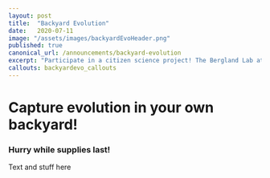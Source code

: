 ```yaml
---
layout: post
title:  "Backyard Evolution"
date:   2020-07-11
image: "/assets/images/backyardEvoHeader.png"
published: true
canonical_url: /announcements/backyard-evolution
excerpt: "Participate in a citizen science project! The Bergland Lab at UVA is looking for volunteers to collect and preserve flying insects from their compost piles this spring, summer, and fall. Click below to read more!"
callouts: backyardevo_callouts
---
```


# Capture evolution in your own backyard!
### Hurry while supplies last!

Text and stuff here

